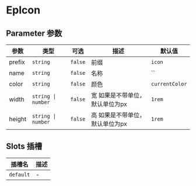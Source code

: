 # EpIcon
## Parameter 参数
| 参数 | 类型 | 可选 | 描述 | 默认值 |
| --- | --- | --- | --- | --- |
| prefix | `string` | `false` | 前缀 | `icon`
| name | `string` | `false` | 名称 | ``
| color | `string` | `false` | 颜色 | `currentColor`
| width | `string \| number` | `false` | 宽 如果是不带单位，默认单位为px | `1rem`
| height | `string \| number` | `false` | 高 如果是不带单位，默认单位为px | `1rem`
## Slots 插槽
| 插槽名 | 描述 |
|  ---  | --- |
| `default` | - |
